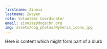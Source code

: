 ```yaml
---
firstname: Zinnia 
lastname: Zwayen
role: Volunteer Coordinator
email: zinniaz@dogscbr.org
img: assets/dog_photos/Nymeria_icons.jpg
---
```

Here is content which might form part of a blurb